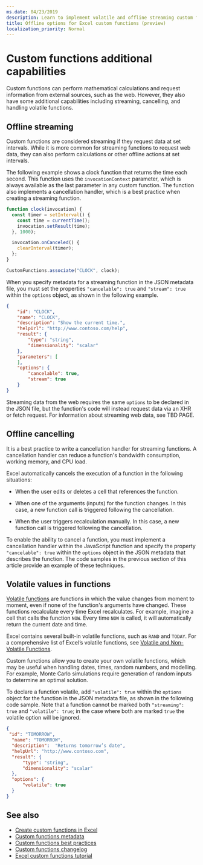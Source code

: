 ```yaml
---
ms.date: 04/23/2019
description: Learn to implement volatile and offline streaming custom functions.
title: Offline options for Excel custom functions (preview)
localization_priority: Normal
---
```

# Custom functions additional capabilities

Custom functions can perform mathematical calculations and request information from external sources, such as the web. However, they also have some additional capabilities including streaming, cancelling, and handling volatile functions.

## Offline streaming

Custom functions are considered streaming if they request data at set intervals. While it is more common for streaming functions to request web data, they can also perform calculations or other offline actions at set intervals.

The following example shows a clock function that returns the time each second. This function uses the `invocationContext` parameter, which is always available as the last parameter in any custom function. The function also implements a cancellation handler, which is a best practice when creating a streaming function.

```JavaScript
function clock(invocation) {
  const timer = setInterval() {
    const time = currentTime();
    invocation.setResult(time);
  }, 1000);

  invocation.onCanceled() {
    clearInterval(timer);
  };
}

CustomFunctions.associate("CLOCK", clock);
```

When you specify metadata for a streaming function in the JSON metadata file, you must set the properties `"cancelable": true` and `"stream": true` within the `options` object, as shown in the following example.

```JSON
{
    "id": "CLOCK",
    "name": "CLOCK",
    "description": "Show the current time.",
    "helpUrl": "http://www.contoso.com/help",
    "result": {
        "type": "string",
        "dimensionality": "scalar"
    },
    "parameters": [
    ],
    "options": {
        "cancelable": true,
        "stream": true
    }
}
```

Streaming data from the web requires the same `options` to be declared in the JSON file, but the function's code will instead request data via an XHR or fetch request. For information about streaming web data, see TBD PAGE.

## Offline cancelling

It is a best practice to write a cancellation handler for streaming functions. A cancellation handler can reduce a function's bandwidth consumption, working memory, and CPU load.

Excel automatically cancels the execution of a function in the following situations:

- When the user edits or deletes a cell that references the function.

- When one of the arguments (inputs) for the function changes. In this case, a new function call is triggered following the cancellation.

- When the user triggers recalculation manually. In this case, a new function call is triggered following the cancellation.

To enable the ability to cancel a function, you must implement a cancellation handler within the JavaScript function and specify the property `"cancelable": true` within the `options` object in the JSON metadata that describes the function. The code samples in the previous section of this article provide an example of these techniques.

## Volatile values in functions

[Volatile functions](https://docs.microsoft.com/office/client-developer/excel/excel-recalculation#volatile-and-non-volatile-functions) are functions in which the value changes from moment to moment, even if none of the function's arguments have changed. These functions recalculate every time Excel recalculates. For example, imagine a cell that calls the function `NOW`. Every time `NOW` is called, it will automatically return the current date and time.

Excel contains several built-in volatile functions, such as `RAND` and `TODAY`. For a comprehensive list of Excel’s volatile functions, see [Volatile and Non-Volatile Functions](https://docs.microsoft.com/office/client-developer/excel/excel-recalculation#volatile-and-non-volatile-functions).

Custom functions allow you to create your own volatile functions, which may be useful when handling dates, times, random numbers, and modelling. For example, Monte Carlo simulations require generation of random inputs to determine an optimal solution.

To declare a function volatile, add `"volatile": true` within the `options` object  for the function in the JSON metadata file, as shown in the following code sample. Note that a function cannot be marked both `"streaming": true` and `"volatile": true`; in the case where both are marked `true` the volatile option will be ignored.

```json
{
 "id": "TOMORROW",
  "name": "TOMORROW",
  "description":  "Returns tomorrow’s date",
  "helpUrl": "http://www.contoso.com",
  "result": {
      "type": "string",
      "dimensionality": "scalar"
  },
  "options": {
      "volatile": true
  }
}
```

## See also

* [Create custom functions in Excel](custom-functions-overview.md)
* [Custom functions metadata](custom-functions-json.md)
* [Custom functions best practices](custom-functions-best-practices.md)
* [Custom functions changelog](custom-functions-changelog.md)
* [Excel custom functions tutorial](../tutorials/excel-tutorial-create-custom-functions.md)
